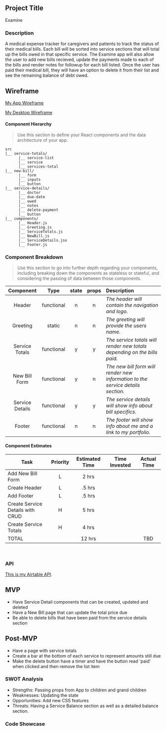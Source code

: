 

## Project Title 

Examine 

### Description

A medical expense tracker for caregivers and patients to track the status of their medical bills. Each bill will be sorted into service sections that will total up the bills owed in that specific service. The Examine app will also allow the user to add new bills recieved, update the payments made to each of the bills and render notes for followup for each bill listed. Once the user has paid their medical bill, they will have an option to delete it from their list and see the remaining balance of debt owed. 

## Wireframe

 [My App Wireframe](https://app.lucidchart.com/invitations/accept/7e05e71b-18b1-4a22-a4b2-c9c1341c8b3c)

  [My Desktop Wireframe](https://app.lucidchart.com/invitations/accept/88b7e67c-f049-4e90-a445-99ee29b6a7ba)

#### Component Hierarchy

> Use this section to define your React components and the data architecture of your app.

```
src
|__ service-totals/
      |__ service-list
      |__ service
      |__ services-total
|__ new-bill/
      |__ form
      |__ inputs
      |__ button
|__ service-details/
      |__ doctor
      |__ due-date
      |__ owed
      |__ notes
      |__ delete-payment
      |__ button
|__ components/
      |__ Header.js
      |__ Greeting.js
      |__ ServiceTotals.js
      |__ NewBill.js
      |__ ServiceDetails.jsx
      |__ Footer.js
```


### Component Breakdown

> Use this section to go into further depth regarding your components, including breaking down the components as stateless or stateful, and considering the passing of data between those components.

|  Component   |    Type    | state | props | Description                                                      |
| :----------: | :--------: | :---: | :---: | :--------------------------------------------------------------- |
|    Header    | functional |   n   |   n   | _The header will contain the navigation and logo._               |
|  Greeting  | static |   n   |   n   | _The greeting will provide the users name._       |
|   Service Totals    | functional |   y   |   y   | _The service totals will render new totals depending on the bills paid._      |
| New Bill Form  | functional |   y   |   n   | _The new bill form will render new information to the service details section._                 |
|    Service Details    | functional |   y   |   y   | _The service details will show info about bill specifics._ |
|    Footer    | functional |   n   |   n   | _The footer will show info about me and a link to my portfolio._ |

#### Component Estimates



| Task                | Priority | Estimated Time | Time Invested | Actual Time |
| ------------------- | :------: | :------------: | :-----------: | :---------: |
| Add New Bill Form    |    L     |     2 hrs      |           |         |
| Create Header    |    L     |     .5 hrs      |           |         |
| Add Footer    |    L     |     .5 hrs      |           |         |
| Create Service Details with CRUD|    H     |     5 hrs      |         | 
| Create Service Totals     |    H     |     4 hrs      |           |         |    TBD     |
| TOTAL               |          |     12 hrs      |         |     TBD     |

<br>

###  API

[This is my Airtable API](https://airtable.com/invite/l?inviteId=inv16imWZ25vk6d5V&inviteToken=9cb6db50560a8a8fe9b6058ca9b154c318228be262c14eed68b8a3938a46d4d4).


## MVP

- Have Service Detail components that can be created, updated and deleted 
- Have a New Bill page that can update the total price due 
- Be able to delete bills that have been paid from the service details section

## Post-MVP
- Have a page with service totals
- Create a bar at the bottom of each service to represent amounts still due
- Make the delete button have a timer and have the button read 'paid' when clicked and then remove the list item


### SWOT Analysis

- Strengths: Passing props from App to children and grand children
- Weaknesses: Updating the state
- Opportunities: Add new CSS features
- Threats: Having a Service Balance section as well as a detailed balance section.

### Code Showcase



